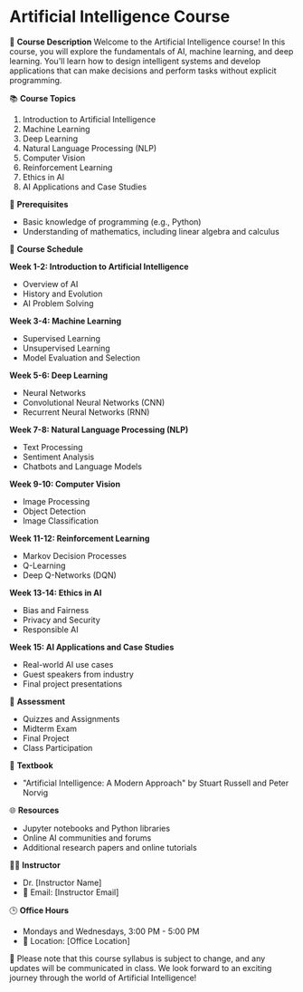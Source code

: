 # Artificial Intelligence Course

🤖 **Course Description**
Welcome to the Artificial Intelligence course! In this course, you will explore the fundamentals of AI, machine learning, and deep learning. You'll learn how to design intelligent systems and develop applications that can make decisions and perform tasks without explicit programming.

📚 **Course Topics**
1. Introduction to Artificial Intelligence
2. Machine Learning
3. Deep Learning
4. Natural Language Processing (NLP)
5. Computer Vision
6. Reinforcement Learning
7. Ethics in AI
8. AI Applications and Case Studies

🔗 **Prerequisites**
- Basic knowledge of programming (e.g., Python)
- Understanding of mathematics, including linear algebra and calculus

📅 **Course Schedule**

**Week 1-2: Introduction to Artificial Intelligence**
- Overview of AI
- History and Evolution
- AI Problem Solving

**Week 3-4: Machine Learning**
- Supervised Learning
- Unsupervised Learning
- Model Evaluation and Selection

**Week 5-6: Deep Learning**
- Neural Networks
- Convolutional Neural Networks (CNN)
- Recurrent Neural Networks (RNN)

**Week 7-8: Natural Language Processing (NLP)**
- Text Processing
- Sentiment Analysis
- Chatbots and Language Models

**Week 9-10: Computer Vision**
- Image Processing
- Object Detection
- Image Classification

**Week 11-12: Reinforcement Learning**
- Markov Decision Processes
- Q-Learning
- Deep Q-Networks (DQN)

**Week 13-14: Ethics in AI**
- Bias and Fairness
- Privacy and Security
- Responsible AI

**Week 15: AI Applications and Case Studies**
- Real-world AI use cases
- Guest speakers from industry
- Final project presentations

📝 **Assessment**
- Quizzes and Assignments
- Midterm Exam
- Final Project
- Class Participation

📖 **Textbook**
- "Artificial Intelligence: A Modern Approach" by Stuart Russell and Peter Norvig

🌐 **Resources**
- Jupyter notebooks and Python libraries
- Online AI communities and forums
- Additional research papers and online tutorials

👨‍🏫 **Instructor**
- Dr. [Instructor Name]
- 📧 Email: [Instructor Email]

🕒 **Office Hours**
- Mondays and Wednesdays, 3:00 PM - 5:00 PM
- 📍 Location: [Office Location]

📌 Please note that this course syllabus is subject to change, and any updates will be communicated in class. We look forward to an exciting journey through the world of Artificial Intelligence!

